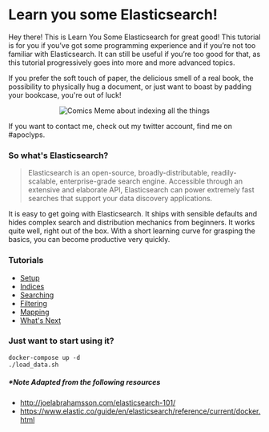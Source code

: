 Learn you some Elasticsearch!
=============================

Hey there! This is Learn You Some Elasticsearch for great good! This tutorial is for you if you’ve got some programming experience and if you’re not too familiar with Elasticsearch. It can still be useful if you’re too good for that, as this tutorial progressively goes into more and more advanced topics.

If you prefer the soft touch of paper, the delicious smell of a real book, the possibility to physically hug a document, or just want to boast by padding your bookcase, you're out of luck!

<p align="center">
  <img src="https://i.imgflip.com/2gyk6f.jpg" alt="Comics Meme about indexing all the things" />
</p>

If you want to contact me, check out my twitter account, find me on #apoclyps.

### So what's Elasticsearch?

> Elasticsearch is an open-source, broadly-distributable, readily-scalable, enterprise-grade search engine. Accessible through an extensive and elaborate API, Elasticsearch can power extremely fast searches that support your data discovery applications.

It is easy to get going with Elasticsearch. It ships with sensible defaults and hides complex search and distribution mechanics from beginners. It works quite well, right out of the box. With a short learning curve for grasping the basics, you can become productive very quickly.

### Tutorials

-	[Setup](docs/setup.md)
-	[Indices](docs/indexing.md)
-	[Searching](docs/searching.md)
-	[Filtering](docs/filtering.md)
-	[Mapping](docs/mapping.md)
-	[What's Next](docs/next.md)

### Just want to start using it?

```
docker-compose up -d
./load_data.sh
```

##### \**Note* Adapted from the following resources

-	http://joelabrahamsson.com/elasticsearch-101/
-	https://www.elastic.co/guide/en/elasticsearch/reference/current/docker.html
